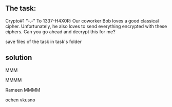 
## The task:
Crypto#1 “-.-”
To 1337-H4X0R:
 Our coworker Bob loves a good classical cipher. Unfortunately, he also loves to send everything encrypted with these ciphers. Can you go ahead and decrypt this for me? 

save files of the task in task's folder

## solution
MMM

MMMM 

Rameen MMMM

ochen vkusno
